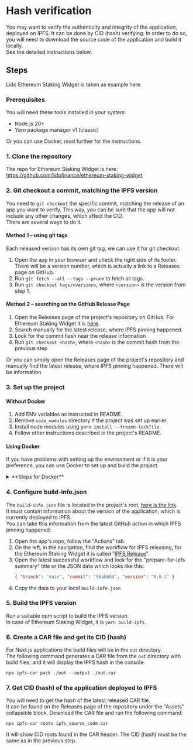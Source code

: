 # Hash verification
You may want to verify the authenticity and integrity of the application, deployed on IPFS.
It can be done by CID (hash) verifying. In order to do so, you will need to download the source code of the application and build it locally.   
See the detailed instructions below.

## Steps

Lido Ethereum Staking Widget is taken as example here.

### Prerequisites
You will need these tools installed in your system:
- Node.js 20+
- Yarn package manager v1 (classic) 

Or you can use Docker, read further for the instructions.

### 1. Clone the repository
The repo for Ethereum Staking Widget is here: https://github.com/lidofinance/ethereum-staking-widget

### 2. Git checkout a commit, matching the IPFS version
You need to `git checkout` the specific commit, matching the release of an app you want to verify.
This way, you can be sure that the app will not include any other changes, which affect the CID.  
There are several ways to do it.

#### Method 1 – using git tags
Each released version has its own git tag, we can use it for git checkout.
1. Open the app in your browser and check the right side of its footer.
There will be a version number, which is actually a link to a Releases page on GitHub.
2. Run `git fetch --all --tags --prune` to fetch all tags.
3. Run `git checkout tags/<version>`, where `<version>` is the version from step 1. 

#### Method 2 – searching on the GitHub Release Page
1. Open the Releases page of the project's repository on GitHub. For Ethereum Staking Widget it is [here](https://github.com/lidofinance/ethereum-staking-widget/releases).
2. Search manually for the latest release, where IPFS pinning happened.
3. Look for the commit hash near the release information
4. Run `git checkout <hash>`, where `<hash>` is the commit hash from the previous step

Or you can simply open the Releases page of the project's repository
and manually find the latest release, where IPFS pinning happened. There will be information 

### 3. Set up the project

#### Without Docker
1. Add ENV variables as instructed in README.
2. Remove `node_modules` directory if the project was set up earlier.
3. Install node modules using `yarn install --frozen-lockfile`.
4. Follow other instructions described in the project's README.

#### Using Docker
If you have problems with setting up the environment or if it is your preference,
you can use Docker to set up and build the project.

<details>
<summary>
**Steps for Docker**
</summary>
<div>
1. Configure `build-info.json` as instructed in [this step](hash-verification.md#4-configure-build-infojson).
2. Create `verification.Dockerfile` file in the project's root with this content:

```
# build env
FROM node:20-alpine as build

WORKDIR /app

RUN apk add --no-cache git=~2
COPY package.json yarn.lock ./

RUN yarn install --frozen-lockfile --non-interactive --ignore-scripts && yarn cache clean

COPY . .
RUN NODE_NO_BUILD_DYNAMICS=true yarn typechain && yarn build-ipfs
# public/runtime is used to inject runtime vars; it should exist and user node should have write access there for it
RUN rm -rf /app/public/runtime && mkdir /app/public/runtime && chown node /app/public/runtime

# final image
FROM node:20-alpine as base

WORKDIR /app
RUN apk add --no-cache curl=~8
COPY --from=build /app /app
```
3. Add ENV variables as instructed in the project's README.
4. Run these commands:
```
docker build --no-cache -t verification:0 -f verification.Dockerfile .
docker create --name verification-container verification:0
docker cp verification-container:/app/out /Users/${Name}/${Path-to-project}/dockerbuild-verification
docker rm verification-container
```
5. Run further steps from [step 6](hash-verification.md#6-create-a-car-file-and-get-its-cid-hash) of this instruction.  
</div>
</details>

### 4. Configure build-info.json
The `build-info.json` file is located in the project's root, [here is the link](https://github.com/lidofinance/ethereum-staking-widget/blob/develop/build-info.json).  
It must contain information about the version of the application, which is currently deployed to IPFS.  
You can take this information from the latest GitHub action in which IPFS pinning happened:
1. Open the app's repo, follow the "Actions" tab.
2. On the left, in the navigation, find the workflow for IPFS releasing, for the Ethereum Staking Widget it is called "[IPFS Release](https://github.com/lidofinance/ethereum-staking-widget/actions/workflows/ci-ipfs.yml)".
3. Open the latest successful workflow and look for the "prepare-for-ipfs summary" title or the JSON data which looks like this:
   ```json
   { "branch": "main", "commit": "56ab68d", "version": "0.0.1" }
   ```
4. Copy the data to your local `build-info.json`

### 5. Build the IPFS version
Run a suitable npm script to build the IPFS version.  
In case of Ethereum Staking Widget, it is `yarn build-ipfs`.

### 6. Create a CAR file and get its CID (hash)
For Next.js applications the build files will be in the `out` directory.  
The following command generates a CAR file from the `out` directory with build files, and it will display the IPFS hash in the console.
```
npx ipfs-car pack ./out --output ./out.car
```

### 7. Get CID (hash) of the application deployed to IPFS 
You will need to get the hash of the latest released CAR file.  
It can be found on the Releases page of the repository under the "Assets" collapsible block.
Download the CAR file and run the following command:
```
npx ipfs-car roots ipfs_source_code.car
```
It will show CID roots found in the CAR header. The CID (hash) must be the same as in the previous step.
